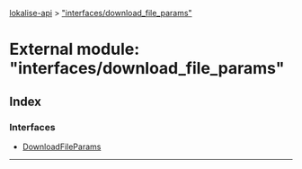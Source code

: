 [lokalise-api](../README.md) > ["interfaces/download_file_params"](../modules/_interfaces_download_file_params_.md)

# External module: "interfaces/download_file_params"

## Index

### Interfaces

* [DownloadFileParams](../interfaces/_interfaces_download_file_params_.downloadfileparams.md)

---


